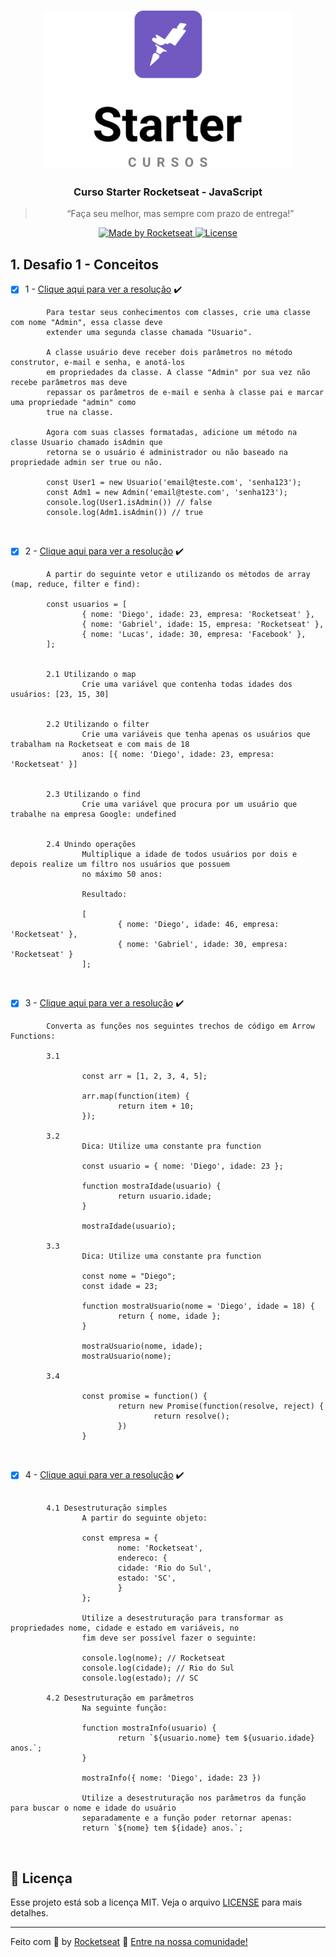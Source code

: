 <h1 align="center">
    <img alt="Curso Starter JS" src="https://raw.githubusercontent.com/lurafael/starter-javascript-rocketseat/335d2b52f54109736e95226e949d6877e697f742/images/logo-starter.svg" width="400px" />
</h1>

<h3 align="center">
  Curso Starter Rocketseat - JavaScript
</h3>

<blockquote align="center">“Faça seu melhor, mas sempre com prazo de entrega!”</blockquote>

<p align="center">

  <a href="https://rocketseat.com.br">
    <img alt="Made by Rocketseat" src="https://img.shields.io/badge/made%20by-Rocketseat-%23F8952D">
  </a>

  <a href="LICENSE" >
    <img alt="License" src="https://img.shields.io/badge/license-MIT-%23F8952D">
  </a>

</p>

## 1. Desafio 1 - Conceitos

- [x] 1 - [Clique aqui para ver a resolução](https://github.com/lurafael/starter-es6-rocketseat/blob/master/01-conceitos/01-classes.js) :heavy_check_mark:
    
```
        Para testar seus conhecimentos com classes, crie uma classe com nome "Admin", essa classe deve
        extender uma segunda classe chamada "Usuario".

        A classe usuário deve receber dois parâmetros no método construtor, e-mail e senha, e anotá-los
        em propriedades da classe. A classe "Admin" por sua vez não recebe parâmetros mas deve
        repassar os parâmetros de e-mail e senha à classe pai e marcar uma propriedade "admin" como
        true na classe.

        Agora com suas classes formatadas, adicione um método na classe Usuario chamado isAdmin que
        retorna se o usuário é administrador ou não baseado na propriedade admin ser true ou não.
                
        const User1 = new Usuario('email@teste.com', 'senha123');
        const Adm1 = new Admin('email@teste.com', 'senha123');
        console.log(User1.isAdmin()) // false
        console.log(Adm1.isAdmin()) // true

```

<br>

- [x] 2 - [Clique aqui para ver a resolução](https://github.com/lurafael/starter-es6-rocketseat/blob/master/01-conceitos/02-arrays.js) :heavy_check_mark:
    
```
        A partir do seguinte vetor e utilizando os métodos de array (map, reduce, filter e find):
                
        const usuarios = [
                { nome: 'Diego', idade: 23, empresa: 'Rocketseat' },
                { nome: 'Gabriel', idade: 15, empresa: 'Rocketseat' },
                { nome: 'Lucas', idade: 30, empresa: 'Facebook' },
        ];


        2.1 Utilizando o map
                Crie uma variável que contenha todas idades dos usuários: [23, 15, 30]


        2.2 Utilizando o filter
                Crie uma variáveis que tenha apenas os usuários que trabalham na Rocketseat e com mais de 18
                anos: [{ nome: 'Diego', idade: 23, empresa: 'Rocketseat' }]


        2.3 Utilizando o find
                Crie uma variável que procura por um usuário que trabalhe na empresa Google: undefined


        2.4 Unindo operações
                Multiplique a idade de todos usuários por dois e depois realize um filtro nos usuários que possuem
                no máximo 50 anos:
                
                Resultado:
                
                [
                        { nome: 'Diego', idade: 46, empresa: 'Rocketseat' },
                        { nome: 'Gabriel', idade: 30, empresa: 'Rocketseat' }
                ];

```

<br>

- [x] 3 - [Clique aqui para ver a resolução](https://github.com/lurafael/starter-es6-rocketseat/blob/master/01-conceitos/03-conversao.js) :heavy_check_mark:
    
```
        Converta as funções nos seguintes trechos de código em Arrow Functions:
        
        3.1
                
                const arr = [1, 2, 3, 4, 5];

                arr.map(function(item) {
                        return item + 10;
                });

        3.2
                Dica: Utilize uma constante pra function
                        
                const usuario = { nome: 'Diego', idade: 23 };

                function mostraIdade(usuario) {
                        return usuario.idade;
                }
                
                mostraIdade(usuario);

        3.3
                Dica: Utilize uma constante pra function
                        
                const nome = "Diego";
                const idade = 23;
                
                function mostraUsuario(nome = 'Diego', idade = 18) {
                        return { nome, idade };
                }

                mostraUsuario(nome, idade);
                mostraUsuario(nome);

        3.4

                const promise = function() {
                        return new Promise(function(resolve, reject) {
                                return resolve();
                        })
                }

```

<br>

- [x] 4 - [Clique aqui para ver a resolução](https://github.com/lurafael/starter-javascript-rocketseat/blob/master/01-conceitos/04-desestruturacao.js) :heavy_check_mark:
    
```

        4.1 Desestruturação simples
                A partir do seguinte objeto:

                const empresa = {
                        nome: 'Rocketseat',
                        endereco: {
                        cidade: 'Rio do Sul',
                        estado: 'SC',
                        }
                };

                Utilize a desestruturação para transformar as propriedades nome, cidade e estado em variáveis, no
                fim deve ser possível fazer o seguinte:

                console.log(nome); // Rocketseat
                console.log(cidade); // Rio do Sul
                console.log(estado); // SC

        4.2 Desestruturação em parâmetros
                Na seguinte função:

                function mostraInfo(usuario) {
                        return `${usuario.nome} tem ${usuario.idade} anos.`;
                }

                mostraInfo({ nome: 'Diego', idade: 23 })

                Utilize a desestruturação nos parâmetros da função para buscar o nome e idade do usuário
                separadamente e a função poder retornar apenas:
                return `${nome} tem ${idade} anos.`;
```

<br>

## :memo: Licença

Esse projeto está sob a licença MIT. Veja o arquivo [LICENSE](/LICENSE) para mais detalhes.

---

Feito com :purple_heart: by [Rocketseat](https://rocketseat.com.br) :wave: [Entre na nossa comunidade!](https://discordapp.com/invite/gCRAFhc)

